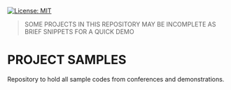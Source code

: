 [![License: MIT](https://img.shields.io/badge/License-MIT-blue.svg)](https://opensource.org/licenses/MIT)

> SOME PROJECTS IN THIS REPOSITORY MAY BE INCOMPLETE AS BRIEF SNIPPETS FOR A QUICK DEMO

# PROJECT SAMPLES
Repository to hold all sample codes from conferences and demonstrations.

